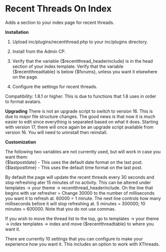 # Recent Threads On Index


Adds a section to your index page for recent threads.

**Installation**

1) Upload inc/plugins/recentthread.php to your inc/plugins directory.

2) Install from the Admin CP.

3) Verify that the variable {$recentthread_headerinclude} is in the head section of your index template.  Verify that the variable {$recentthreadtable} is below {$forums}, unless you want it elsewhere on the page.

4) Configure the settings for recent threads.

Compatibility: 1.8.1 or higher.  This is due to functions that 1.8 uses in order to format avatars.

**Upgrading**
There is not an upgrade script to switch to version 16.  This is due to major file structure changes.  The good news is that now it is much easier to edit since everything is separated based on what it does. Starting with version 17, there will once again be an upgrade script available from version 16.  You will need to uninstall then reinstall.

**Customization**

The following two variables are not currently used, but will work in case you want them:  
{$lastpostdate} - This uses the default date format on the last post.  
{$lastposttime} - This uses the default time format on the last post.

By default the page will update the recent threads every 30 seconds and stop refreshing ater 15 minutes of no activity.  This can be altered under templates -> your theme -> recentthread_headerinclude.  On the line that begins with var refresher = Change 30000 to the number of milliseconds you want it to refresh at.  60000 = 1 minute.  The next line controls how many milliseconds before it will stop refreshing at.  5 minutes = 300000; 10 minutes = 600000.  Note that you do not use commas.  

If you wish to move the thread list to the top, go to templates -> your theme -> index templates -> index and move {$recentthreadtable} to where you want it.  

There are currently 10 settings that you can configure to make your experience how you want it.  This includes an option to work with XThreads.
